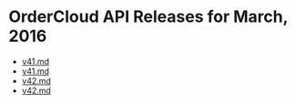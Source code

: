 # OrderCloud API Releases for March, 2016

- [v41.md](/v41.md)
- [v41.md](/v41.md)
- [v42.md](/v42.md)
- [v42.md](/v42.md)